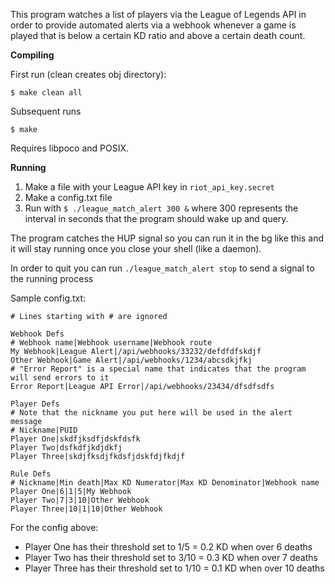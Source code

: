 This program watches a list of players via the League of Legends API in order to provide
automated alerts via a webhook whenever a game is played that is below a certain KD ratio
and above a certain death count.

**Compiling**

First run (clean creates obj directory):
```
$ make clean all
```
Subsequent runs
```
$ make
```

Requires libpoco and POSIX.

**Running**

1. Make a file with your League API key in `riot_api_key.secret`
2. Make a config.txt file
3. Run with `$ ./league_match_alert 300 &` where 300 represents the interval in seconds that the
program should wake up and query.

The program catches the HUP signal so you can run it in the bg like this and it will stay running
once you close your shell (like a daemon).

In order to quit you can run `./league_match_alert stop` to send a signal to the running process

Sample config.txt:

```
# Lines starting with # are ignored

Webhook Defs
# Webhook name|Webhook username|Webhook route
My Webhook|League Alert|/api/webhooks/33232/defdfdfskdjf
Other Webhook|Game Alert|/api/webhooks/1234/abcsdkjfkj
# "Error Report" is a special name that indicates that the program will send errors to it
Error Report|League API Error|/api/webhooks/23434/dfsdfsdfs

Player Defs
# Note that the nickname you put here will be used in the alert message
# Nickname|PUID
Player One|skdfjksdfjdskfdsfk
Player Two|dsfkdfjkdjdkfj
Player Three|skdjfksdjfkdsfjdskfdjfkdjf

Rule Defs
# Nickname|Min death|Max KD Numerator|Max KD Denominator|Webhook name
Player One|6|1|5|My Webhook
Player Two|7|3|10|Other Webhook
Player Three|10|1|10|Other Webhook
```

For the config above:
- Player One has their threshold set to 1/5 = 0.2 KD when over 6 deaths
- Player Two has their threshold set to 3/10 = 0.3 KD when over 7 deaths
- Player Three has their threshold set to 1/10 = 0.1 KD when over 10 deaths